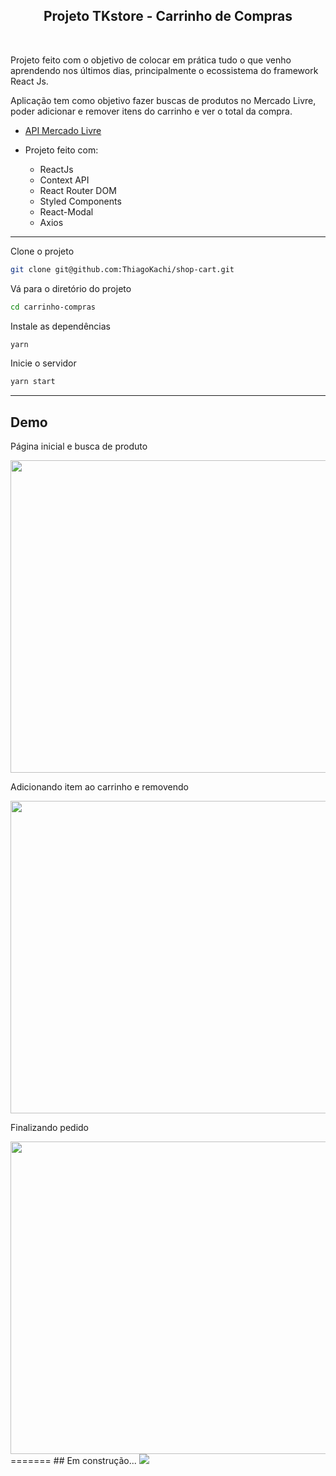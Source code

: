<h2 align="center">
  Projeto TKstore - Carrinho de Compras
</h2>
</br>
<p align="left">Projeto feito com o objetivo de colocar em prática tudo o que venho aprendendo nos últimos dias, principalmente o ecossistema do framework React Js.

Aplicação tem como objetivo fazer buscas de produtos no Mercado Livre, poder adicionar e remover itens do carrinho e ver o total da compra.
</p>

- <a href="https://developers.mercadolivre.com.br/pt_br/api-docs-pt-br">API Mercado Livre</a>

- Projeto feito com:
  - ReactJs
  - Context API
  - React Router DOM
  - Styled Components
  - React-Modal
  - Axios

___

Clone o projeto

```bash
git clone git@github.com:ThiagoKachi/shop-cart.git
```

Vá para o diretório do projeto

```bash
cd carrinho-compras
```

Instale as dependências

```bash
yarn
```

Inicie o servidor

```bash
yarn start
```

___
## Demo

<p>Página inicial e busca de produto</p>
<img src="https://i.postimg.cc/wMpzHtGM/2021-07-29-20-22-15.gif" width="700" height="500" />
<p>Adicionando item ao carrinho e removendo</p>
<img src="https://i.postimg.cc/hGQRdbFh/2021-07-29-20-22-43.gif" width="700" height="500" />
<p>Finalizando pedido</p>
<img src="https://i.postimg.cc/bwMKpDGP/2021-07-29-20-23-17.gif" width="700" height="500" />
=======
## Em construção... 
<img src="https://image.flaticon.com/icons/png/512/1275/1275479.png" />
